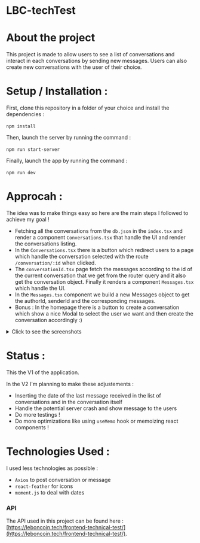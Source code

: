 # LBC-techTest

# About the project

This project is made to allow users to see a list of conversations and interact in each conversations by sending new messages.
Users can also create new conversations with the user of their choice.

# Setup / Installation :

First, clone this repository in a folder of your choice and install the dependencies : 

`
npm install
`

Then, launch the server by running the command : 

`
npm run start-server
`

Finally, launch the app by running the command : 

`
npm run dev
`

# Approcah :

The idea was to make things easy so here are the main steps I followed to achieve my goal !

- Fetching all the conversations from the `db.json` in the `index.tsx` and render a component `Conversations.tsx` that handle the UI and render the conversations listing.
- In the `Conversations.tsx` there is a button which redirect users to a page which handle the conversation selected with the route `/conversation/:id` when clicked.
- The `conversationId.tsx` page fetch the messages according to the id of the current conversation that we get from the router query and it also get the conversation object. Finally it renders a component `Messages.tsx` which handle the UI.
- In the `Messages.tsx` component we build a new Messages object to get the authorId, senderId and the corresponding messages. 
- Bonus : In the homepage there is a button to create a conversation which show a nice Modal to select the user we want and then create the conversation accordingly :)

<details>
  <summary>Click to see the screenshots</summary>
  
Mobile list :

![](./screenshots/screenshot_conversationsList_Mobile.png)

Desktop list :

![](./screenshots/screenshot_conversationsList_Desktop.png)

Mobile conversation :

![](./screenshots/screenshot_messagesList_Mobile.png)

Desktop conversation :

![](./screenshots/screenshot_messagesList_Desktop.png)

</details>

# Status :

This the V1 of the application. 

In the V2 I'm planning to make these adjustements : 

- Inserting the date of the last message received in the list of conversations and in the conversation itself
- Handle the potential server crash and show message to the users
- Do more testings !
- Do more optimizations like using `useMemo` hook or memoizing react components !

# Technologies Used :

I used less technologies as possible : 

- `Axios` to post conversation or message
- `react-feather` for icons
- `moment.js` to deal with dates

### API

The API used in this project can be found here : [https://leboncoin.tech/frontend-technical-test/](https://leboncoin.tech/frontend-technical-test/).